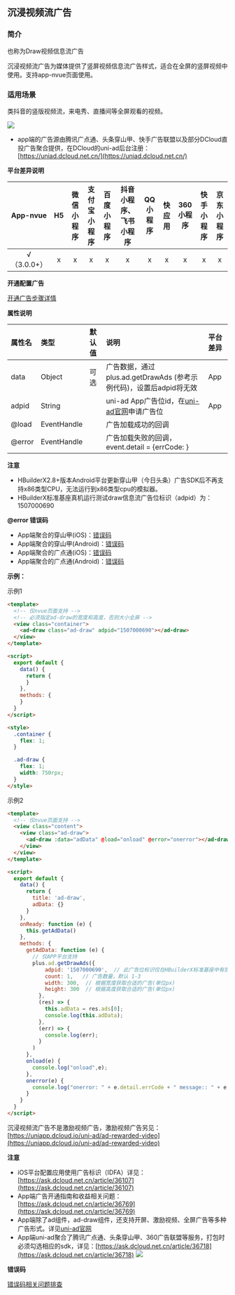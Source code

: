 
## 沉浸视频流广告

### 简介

也称为Draw视频信息流广告

沉浸视频流广告为媒体提供了竖屏视频信息流广告样式，适合在全屏的竖屏视频中使用。支持app-nvue页面使用。

### 适用场景

类抖音的竖版视频流，来电秀、直播间等全屏观看的视频。

![](https://qiniu-web-assets.dcloud.net.cn/unidoc/zh/ad-draw.png)


- app端的广告源由腾讯广点通、头条穿山甲、快手广告联盟以及部分DCloud直投广告聚合提供，在DCloud的uni-ad后台注册：[https://uniad.dcloud.net.cn/](https://uniad.dcloud.net.cn/)

**平台差异说明**

|App-nvue|H5|微信小程序|支付宝小程序|百度小程序|抖音小程序、飞书小程序|QQ小程序|快应用|360小程序|快手小程序|京东小程序|
|:-:|:-:|:-:|:-:|:-:|:-:|:-:|:-:|:-:|:-:|:-:|
|√（3.0.0+）|x|x|x|x|x|x|x|x|x|x|


**开通配置广告**

[开通广告步骤详情](https://uniapp.dcloud.net.cn/uni-ad.html#start)


**属性说明**

|属性名|类型|默认值|说明|平台差异|
|:-|:-|:-|:-|:-|
|data|Object|可选|广告数据，通过 plus.ad.getDrawAds (参考示例代码)，设置后adpid将无效|App|
|adpid|String||uni-ad App广告位id，在[uni-ad官网](https://uniad.dcloud.net.cn/)申请广告位|App|
|@load|EventHandle||广告加载成功的回调||
|@error|EventHandle||广告加载失败的回调，event.detail = {errCode: }||


**注意**
- HBuilderX2.8+版本Android平台更新穿山甲（今日头条）广告SDK后不再支持x86类型CPU，无法运行到x86类型cpu的模拟器。
- HBuilderX标准基座真机运行测试draw信息流广告位标识（adpid）为：1507000690


**@error 错误码**
- App端聚合的穿山甲(iOS)：[错误码](https://ad.oceanengine.com/union/media/union/download/detail?id=16&docId=5de8d574b1afac00129330d5&osType=ios)
- App端聚合的穿山甲(Android)：[错误码](https://ad.oceanengine.com/union/media/union/download/detail?id=4&docId=5de8d9b925b16b00113af0ed&osType=android)
- App端聚合的广点通(iOS)：[错误码](https://developers.adnet.qq.com/doc/ios/union/union_debug#%E9%94%99%E8%AF%AF%E7%A0%81)
- App端聚合的广点通(Android)：[错误码](https://developers.adnet.qq.com/doc/android/union/union_debug#sdk%20%E9%94%99%E8%AF%AF%E7%A0%81)


**示例：**

示例1

```html
<template>
  <!-- 仅nvue页面支持 -->
  <!-- 必须指定ad-draw的宽度和高度，否则大小全屏 -->
  <view class="container">
    <ad-draw class="ad-draw" adpid="1507000690"></ad-draw>
  </view>
</template>

<script>
  export default {
    data() {
      return {
      }
    },
    methods: {
    }
  }
</script>

<style>
  .container {
    flex: 1;
  }

  .ad-draw {
    flex: 1;
    width: 750rpx;
  }
</style>

```

示例2

```html
<template>
  <!-- 仅nvue页面支持 -->
  <view class="content">
    <view class="ad-draw">
      <ad-draw :data="adData" @load="onload" @error="onerror"></ad-draw>
    </view>
  </view>
</template>

<script>
  export default {
    data() {
      return {
        title: 'ad-draw',
        adData: {}
      }
    },
    onReady: function (e) {
      this.getAdData()
    },
    methods: {
      getAdData: function (e) {
        // 仅APP平台支持
        plus.ad.getDrawAds({
            adpid: '1507000690',  // 此广告位标识仅在HBuilderX标准基座中有效，仅用于测试
            count: 1,   // 广告数量，默认 1-3
            width: 300,  // 根据宽度获取合适的广告(单位px)
            height: 300  // 根据高度获取合适的广告(单位px)
          },
          (res) => {
            this.adData = res.ads[0];
            console.log(this.adData);
          },
          (err) => {
            console.log(err);
          }
        )
      },
      onload(e) {
        console.log("onload",e);
      },
      onerror(e) {
        console.log("onerror: " + e.detail.errCode + " message:: " + e.detail.errMsg);
      }
    }
  }
</script>
```

沉浸视频流广告不是激励视频广告，激励视频广告另见：[https://uniapp.dcloud.io/uni-ad/ad-rewarded-video](https://uniapp.dcloud.io/uni-ad/ad-rewarded-video)

**注意**
- iOS平台配置应用使用广告标识（IDFA）详见：[https://ask.dcloud.net.cn/article/36107](https://ask.dcloud.net.cn/article/36107)
- App端广告开通指南和收益相关问题：[https://ask.dcloud.net.cn/article/36769](https://ask.dcloud.net.cn/article/36769)
- App端除了ad组件，ad-draw组件，还支持开屏、激励视频、全屏广告等多种广告形式。详见[uni-ad官网](https://uniad.dcloud.net.cn/)
- App端uni-ad聚合了腾讯广点通、头条穿山甲、360广告联盟等服务，打包时必须勾选相应的sdk，详见：[https://ask.dcloud.net.cn/article/36718](https://ask.dcloud.net.cn/article/36718)
![](https://qiniu-web-assets.dcloud.net.cn/unidoc/zh/ad.jpg)


**错误码**

[错误码相关问题排查](https://uniapp.dcloud.net.cn/uni-ad/ad-error-code.html)

